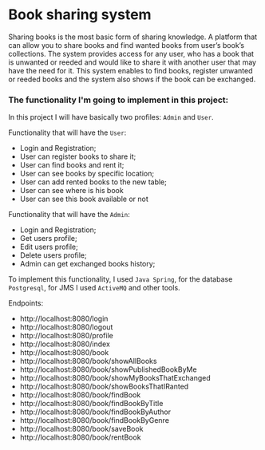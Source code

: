 # Book sharing system

Sharing books is the most basic form of sharing knowledge. A platform that can allow you to
share books and find wanted books from user’s book’s collections. The system provides
access for any user, who has a book that is unwanted or reeded and would like to share it with
another user that may have the need for it. This system enables to find books, register
unwanted or reeded books and the system also shows if the book can be exchanged.

### The functionality I'm going to implement in this project:
In this project I will have basically two profiles: `Admin` and `User`.

Functionality that will have the `User`:
* Login and Registration;
* User can register books to share it;
* User can find books and rent it;
* User can see books by specific location;
* User can add rented books to the new table;
* User can see where is his book
* User can see this book available or not

Functionality that will have the `Admin`:
* Login and Registration;
* Get users profile;
* Edit users profile;
* Delete users profile;
* Admin can get exchanged books history;

To implement this functionality, I used `Java Spring`, for the database `Postgresql`, for JMS I used `ActiveMQ` and other tools.

Endpoints:
* http://localhost:8080/login
* http://localhost:8080/logout
* http://localhost:8080/profile
* http://localhost:8080/index
* http://localhost:8080/book
* http://localhost:8080/book/showAllBooks
* http://localhost:8080/book/showPublishedBookByMe
* http://localhost:8080/book/showMyBooksThatExchanged
* http://localhost:8080/book/showBooksThatIRanted
* http://localhost:8080/book/findBook
* http://localhost:8080/book/findBookByTitle
* http://localhost:8080/book/findBookByAuthor
* http://localhost:8080/book/findBookByGenre
* http://localhost:8080/book/saveBook
* http://localhost:8080/book/rentBook